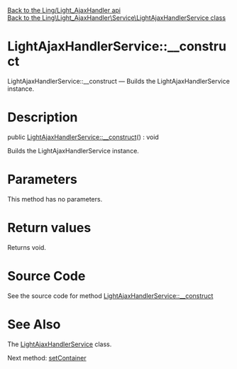 [Back to the Ling/Light_AjaxHandler api](https://github.com/lingtalfi/Light_AjaxHandler/blob/master/doc/api/Ling/Light_AjaxHandler.md)<br>
[Back to the Ling\Light_AjaxHandler\Service\LightAjaxHandlerService class](https://github.com/lingtalfi/Light_AjaxHandler/blob/master/doc/api/Ling/Light_AjaxHandler/Service/LightAjaxHandlerService.md)


LightAjaxHandlerService::__construct
================



LightAjaxHandlerService::__construct — Builds the LightAjaxHandlerService instance.




Description
================


public [LightAjaxHandlerService::__construct](https://github.com/lingtalfi/Light_AjaxHandler/blob/master/doc/api/Ling/Light_AjaxHandler/Service/LightAjaxHandlerService/__construct.md)() : void




Builds the LightAjaxHandlerService instance.




Parameters
================

This method has no parameters.


Return values
================

Returns void.








Source Code
===========
See the source code for method [LightAjaxHandlerService::__construct](https://github.com/lingtalfi/Light_AjaxHandler/blob/master/Service/LightAjaxHandlerService.php#L45-L49)


See Also
================

The [LightAjaxHandlerService](https://github.com/lingtalfi/Light_AjaxHandler/blob/master/doc/api/Ling/Light_AjaxHandler/Service/LightAjaxHandlerService.md) class.

Next method: [setContainer](https://github.com/lingtalfi/Light_AjaxHandler/blob/master/doc/api/Ling/Light_AjaxHandler/Service/LightAjaxHandlerService/setContainer.md)<br>

